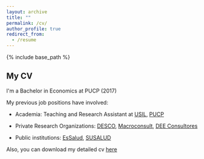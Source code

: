 ```yaml
---
layout: archive
title: ""
permalink: /cv/
author_profile: true
redirect_from:
  - /resume
---
```


{% include base_path %}


My CV
------

I'm a Bachelor in Economics at PUCP (2017) 

My previous job positions have involved:

* Academia: Teaching and Research Assistant at [USIL](https://investigacion.usil.edu.pe/), [PUCP](https://departamento.pucp.edu.pe/economia/)

* Private Research Organizations: [DESCO](https://www.desco.org.pe/), [Macroconsult](https://grupomacro.pe/macroconsult/), [DEE Consultores](https://deeconsultores.pe/)

* Public institutions: [EsSalud](http://www.essalud.gob.pe/ietsi/), [SUSALUD](https://www.gob.pe/susalud) 



Also, you can download my detailed cv [here](https://drive.google.com/file/d/1sSjbuLStWK3izw3QVyX4J_ec22QlkHH3/view?usp=sharing)


